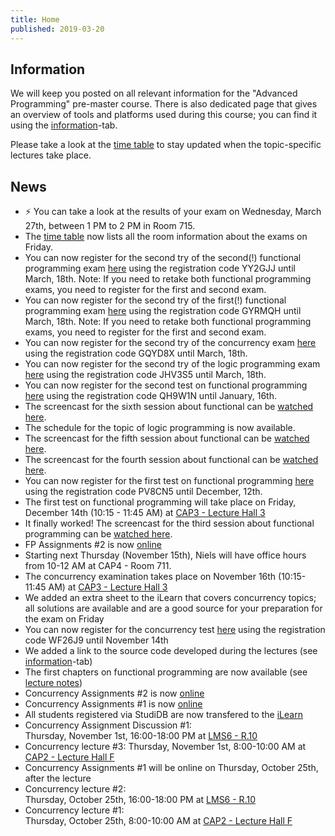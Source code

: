 ```yaml
---
title: Home
published: 2019-03-20
---
```


## Information

We will keep you posted on all relevant information for the
"Advanced Programming" pre-master course.
There is also dedicated page that gives an overview of tools and platforms used during this
course; you can find it using the [information](/info.html)-tab.

Please take a look at the [time table](/timetable.html) to stay updated when the topic-specific lectures take place.

## News

* &#9889; You can take a look at the results of your exam on Wednesday, March 27th, between 1 PM to 2 PM in Room 715.
* The [time table](/timetable.html) now lists all the room information about the exams on Friday.
* You can now register for the second try of the second(!) functional programming exam [here](https://www-ps.informatik.uni-kiel.de/pruefungsanmeldung/login) using the registration code YY2GJJ until March, 18th. Note: If you need to retake both functional programming exams, you need to register for the first and second exam.
* You can now register for the second try of the first(!) functional programming exam [here](https://www-ps.informatik.uni-kiel.de/pruefungsanmeldung/login) using the registration code GYRMQH until March, 18th. Note: If you need to retake both functional programming exams, you need to register for the first and second exam.
* You can now register for the second try of the concurrency exam [here](https://www-ps.informatik.uni-kiel.de/pruefungsanmeldung/login) using the registration code GQYD8X until March, 18th.
* You can now register for the second try of the logic programming exam [here](https://www-ps.informatik.uni-kiel.de/pruefungsanmeldung/login) using the registration code JHV3S5 until March, 18th.
* You can now register for the second test on functional programming [here](https://www-ps.informatik.uni-kiel.de/pruefungsanmeldung/login) using the registration code QH9W1N until January, 16th.
* The screencast for the sixth session about functional can be [watched here](http://videoserver3.rz.uni-kiel.de/advancedProgramming/sunip532/FP-Sessions/FP6.mp4).
* The schedule for the topic of logic programming is now available.
* The screencast for the fifth session about functional can be [watched here](http://videoserver3.rz.uni-kiel.de/advancedProgramming/sunip532/FP-Sessions/FP5.mp4).
* The screencast for the fourth session about functional can be [watched here](http://videoserver3.rz.uni-kiel.de/advancedProgramming/sunip532/FP-Sessions/FP4.mp4).
* You can now register for the first test on functional programming [here](https://www-ps.informatik.uni-kiel.de/pruefungsanmeldung/login) using the registration code PV8CN5 until December, 12th.
* The first test on functional programming will take place on Friday, December 14th (10:15 - 11:45 AM) at [CAP3 - Lecture Hall 3](http://univis.uni-kiel.de/form?__s=2&dsc=anew/room_view&rooms=zentra_1/servic/ressou/gebude/refera_2/cap3i&anonymous=1&founds=techn/infor/inform/progra/bfortp,/puefor&nosearch=1&ref=main&sem=2018w&__e=842)
* It finally worked! The screencast for the third session about functional programming can be [watched here](http://videoserver3.rz.uni-kiel.de/advancedProgramming/sunip532/FP-Sessions/FP3.mp4).
* FP Assignments #2 is now [online](https://ilearn.ps.informatik.uni-kiel.de/common/courses/156/sheets/2336)
* Starting next Thursday (November 15th), Niels will have office hours from 10-12 AM at CAP4 - Room 711.
* The concurrency examination takes place on November 16th (10:15-11:45 AM) at [CAP3 - Lecture Hall 3](http://univis.uni-kiel.de/form?__s=2&dsc=anew/room_view&rooms=zentra_1/servic/ressou/gebude/refera_2/cap3i&anonymous=1&founds=techn/infor/inform/progra/bfortp,/puefor&nosearch=1&ref=main&sem=2018w&__e=842)
* We added an extra sheet to the iLearn that covers concurrency topics; all solutions are available and are a good source for your preparation for the exam on Friday
* You can now register for the concurrency test [here](https://www-ps.informatik.uni-kiel.de/pruefungsanmeldung) using the registration code WF26J9 until November 14th
* We added a link to the source code developed during the lectures (see [information](/info.html)-tab)
* The first chapters on functional programming are now available (see [lecture notes](http://www-ps.informatik.uni-kiel.de/~sad/advancedProgramming/AdvancedProgrammingLectureNotes.pdf))
* Concurrency Assignments #2 is now [online](https://ilearn.ps.informatik.uni-kiel.de/common/courses/156/sheets/2299)
* Concurrency Assignments #1 is now [online](https://ilearn.ps.informatik.uni-kiel.de/common/courses/156/sheets/2298)
* All students registered via StudiDB are now transfered to the [iLearn](https://ilearn.ps.informatik.uni-kiel.de/student/courses/156)
* Concurrency Assignment Discussion #1:  
  Thursday, November 1st, 16:00-18:00 PM at [LMS6 - R.10](http://univis.uni-kiel.de/form?__s=2&dsc=anew/room_view&rooms=mathe/mathem/zentr/ms10&anonymous=1&lvs=techn/infor/inform/progra/bfortp&ref=main&sem=2018w&__e=827)
* Concurrency lecture #3: 
  Thursday, November 1st, 8:00-10:00 AM at [CAP2 - Lecture Hall F](http://univis.uni-kiel.de/form?__s=2&dsc=anew/room_view&rooms=zentra_1/servic/ressou/gebude/refera_2/amf&anonymous=1&lvs=techn/infor/inform/progra/bfortp&ref=main&sem=2018w&__e=827)
* Concurrency Assignments #1 will be online on Thursday, October 25th, after the lecture
* Concurrency lecture #2:  
  Thursday, October 25th, 16:00-18:00 PM at [LMS6 - R.10](http://univis.uni-kiel.de/form?__s=2&dsc=anew/room_view&rooms=mathe/mathem/zentr/ms10&anonymous=1&lvs=techn/infor/inform/progra/bfortp&ref=main&sem=2018w&__e=827)
* Concurrency lecture #1:  
  Thursday, October 25th, 8:00-10:00 AM at [CAP2 - Lecture Hall F](http://univis.uni-kiel.de/form?__s=2&dsc=anew/room_view&rooms=zentra_1/servic/ressou/gebude/refera_2/amf&anonymous=1&lvs=techn/infor/inform/progra/bfortp&ref=main&sem=2018w&__e=827)